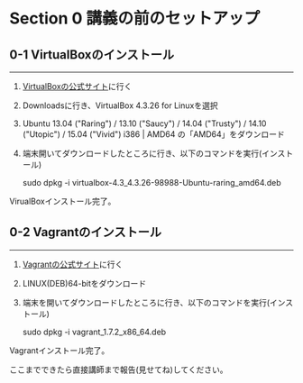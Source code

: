 # Section 0 講義の前のセットアップ

## 0-1 VirtualBoxのインストール
-----

1. [VirtualBoxの公式サイト](https://www.virtualbox.org/)に行く

2. Downloadsに行き、VirtualBox 4.3.26 for Linuxを選択
    
2. Ubuntu 13.04 ("Raring") / 13.10 ("Saucy") / 14.04 ("Trusty") / 14.10 ("Utopic") / 15.04 ("Vivid")  i386 |  AMD64  の「AMD64」をダウンロード

3. 端末開いてダウンロードしたところに行き、以下のコマンドを実行(インストール)

    sudo dpkg -i virtualbox-4.3_4.3.26-98988-Ubuntu-raring_amd64.deb

VirualBoxインストール完了。


## 0-2 Vagrantのインストール
-----

1. [Vagrantの公式サイト](http://www.vagrantup.com/downloads)に行く

2. LINUX(DEB)64-bitをダウンロード

3. 端末を開いてダウンロードしたところに行き、以下のコマンドを実行(インストール)

    sudo dpkg -i vagrant_1.7.2_x86_64.deb

Vagrantインストール完了。

ここまでできたら直接講師まで報告(見せてね)してください。
